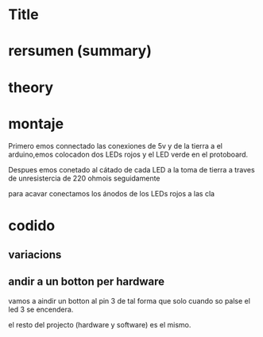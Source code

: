 # Title

# rersumen (summary)

# theory

# montaje 

Primero emos connectado las conexiones de 5v y de la tierra a el arduino,emos colocadon dos LEDs rojos y el LED verde en el protoboard.

Despues emos conetado al cátado de cada LED a la toma de tierra a traves de unresistercia de 220 ohmois seguidamente 

para acavar conectamos los ánodos de los LEDs rojos a las cla

# codido 

## variacions 

## andir a un botton per hardware

vamos a aindir un botton al pin 3 de tal forma que solo cuando so palse el led 3 se encendera.

el resto del projecto (hardware y software) es el mismo.
